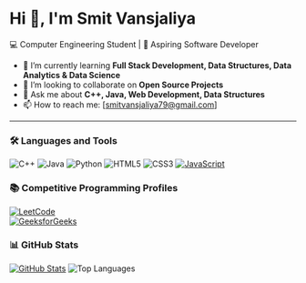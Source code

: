 # Hi 👋, I'm Smit Vansjaliya  
💻 Computer Engineering Student | 🚀 Aspiring Software Developer  

- 🌱 I’m currently learning **Full Stack Development, Data Structures, Data Analytics & Data Science**  
- 👯 I’m looking to collaborate on **Open Source Projects**  
- 💬 Ask me about **C++, Java, Web Development, Data Structures**  
- 📫 How to reach me: [smitvansjaliya79@gmail.com] 

---


### 🛠️ Languages and Tools
![C++](https://img.shields.io/badge/-C++-00599C?logo=c%2B%2B&logoColor=white)
![Java](https://img.shields.io/badge/-Java-007396?logo=java&logoColor=white)
![Python](https://img.shields.io/badge/-Python-3776AB?logo=python&logoColor=white)
![HTML5](https://img.shields.io/badge/-HTML5-E34F26?logo=html5&logoColor=white)
![CSS3](https://img.shields.io/badge/-CSS3-1572B6?logo=css3&logoColor=white)
[![JavaScript](https://img.shields.io/badge/-JavaScript-F7DF1E?logo=javascript&logoColor=black)](https://github.com/Smit79/Java-Script)


### 📚 Competitive Programming Profiles  

[![LeetCode](https://img.shields.io/badge/LeetCode-FFA116?style=for-the-badge&logo=leetcode&logoColor=black)](https://leetcode.com/u/Smit280306/)  
[![GeeksforGeeks](https://img.shields.io/badge/GeeksforGeeks-0F9D58?style=for-the-badge&logo=geeksforgeeks&logoColor=white)](https://www.geeksforgeeks.org/user/smitvansjzamz/)

 

### 📊 GitHub Stats
[![GitHub Stats](https://github-readme-stats.vercel.app/api?username=Smit79&show_icons=true&theme=radical)](https://github.com/Smit79)
![Top Languages](https://github-readme-stats.vercel.app/api/top-langs/?username=Smit79&layout=compact&theme=radical)

